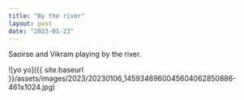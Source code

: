 ```yaml
---
title: "By the river"
layout: post
date: "2023-01-23"
---
```


Saoirse and Vikram playing by the river.

![yo yo]({{ site.baseurl }}/assets/images/2023/20230106_1459346960045604062850886-461x1024.jpg)
